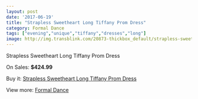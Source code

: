 ```yaml
---
layout: post
date: '2017-06-19'
title: "Strapless Sweetheart Long Tiffany Prom Dress"
category: Formal Dance
tags: ["evening","unique","tiffany","dresses","long"]
image: http://img.transblink.com/20873-thickbox_default/strapless-sweetheart-long-tiffany-prom-dress.jpg
---
```

Strapless Sweetheart Long Tiffany Prom Dress

On Sales: **$424.99**
<a href="https://www.transblink.com/en/formal-dance/6610-strapless-sweetheart-long-tiffany-prom-dress.html"><amp-img layout="responsive" width="600" height="600" src="//img.transblink.com/20873-thickbox_default/strapless-sweetheart-long-tiffany-prom-dress.jpg" alt="Strapless Sweetheart Long Tiffany Prom Dress 0" /></a>
<a href="https://www.transblink.com/en/formal-dance/6610-strapless-sweetheart-long-tiffany-prom-dress.html"><amp-img layout="responsive" width="600" height="600" src="//img.transblink.com/20874-thickbox_default/strapless-sweetheart-long-tiffany-prom-dress.jpg" alt="Strapless Sweetheart Long Tiffany Prom Dress 1" /></a>

Buy it: [Strapless Sweetheart Long Tiffany Prom Dress](https://www.transblink.com/en/formal-dance/6610-strapless-sweetheart-long-tiffany-prom-dress.html "Strapless Sweetheart Long Tiffany Prom Dress")

View more: [Formal Dance](https://www.transblink.com/en/6-formal-dance "Formal Dance")